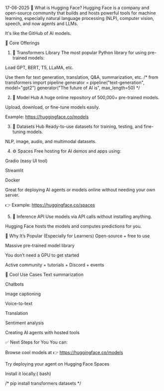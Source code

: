 17-06-2025
🤖 What is Hugging Face?
Hugging Face is a company and open-source community that builds and hosts powerful tools for machine learning, especially natural language processing (NLP), computer vision, speech, and now agents and LLMs.

It's like the GitHub of AI models.

🔑 Core Offerings
1. 🧠 Transformers Library
The most popular Python library for using pre-trained models:

Load GPT, BERT, T5, LLaMA, etc.

Use them for text generation, translation, Q&A, summarization, etc.
/*
from transformers import pipeline
generator = pipeline("text-generation", model="gpt2")
generator("The future of AI is", max_length=50)
*/

2. 🏬 Model Hub
A huge online repository of 500,000+ pre-trained models.

Upload, download, or fine-tune models easily.

Example: https://huggingface.co/models

3. 📂 Datasets Hub
Ready-to-use datasets for training, testing, and fine-tuning models.

NLP, image, audio, and multimodal datasets.

4. ⚙️ Spaces
Free hosting for AI demos and apps using:

Gradio (easy UI tool)

Streamlit

Docker

Great for deploying AI agents or models online without needing your own server.

👉 Example: https://huggingface.co/spaces

5. 🧠 Inference API
Use models via API calls without installing anything.

Hugging Face hosts the models and computes predictions for you.

🎯 Why It’s Popular (Especially for Learners)
Open-source + free to use

Massive pre-trained model library

You don’t need a GPU to get started

Active community + tutorials + Discord + events

🧪 Cool Use Cases
Text summarization

Chatbots

Image captioning

Voice-to-text

Translation

Sentiment analysis

Creating AI agents with hosted tools

✅ Next Steps for You
You can:

Browse cool models at 👉 https://huggingface.co/models

Try deploying your agent on Hugging Face Spaces

Install it locally:( bash)

/*
pip install transformers datasets
*/
